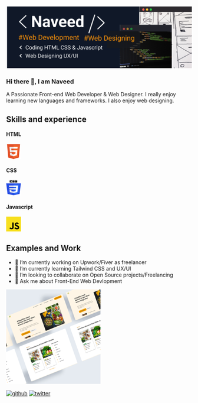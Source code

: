 
![Front-End Web Develope & Web Designer](https://github.com/Naveed89-tech/Naveed89-tech/blob/main/Component%201.png)
### Hi there 👋, I am  Naveed
A Passionate Front-end Web Developer & Web Designer. I really enjoy learning new languages and frameworks. I also enjoy web designing.

## Skills and experience
#### HTML
![HTML](https://github.com/Naveed89-tech/Naveed89-tech/blob/main/html%201.png)
#### CSS  
![CSS](https://github.com/Naveed89-tech/Naveed89-tech/blob/main/css%201.png)
#### Javascript 
![CSS](https://github.com/Naveed89-tech/Naveed89-tech/blob/main/javascript%201.png)

## Examples and Work


- 🔭 I’m currently working on Upwork/Fiver as freelancer 
- 🌱 I’m currently learning Tailwind CSS and UX/UI 
- 👯 I’m looking to collaborate on Open Source projects/Freelancing 
- 💬 Ask me about Front-End Web Devlopment 
<img src='https://github.com/Naveed89-tech/Naveed89-tech/blob/main/Frame%202.jpg' alt='work example' width='256'/>

[<img src='https://cdn.jsdelivr.net/npm/simple-icons@3.0.1/icons/github.svg' alt='github' height='40'>](https://github.com/https://github.com/Naveed89-tech)  [<img src='https://cdn.jsdelivr.net/npm/simple-icons@3.0.1/icons/twitter.svg' alt='twitter' height='40'>](https://twitter.com/https://twitter.com/Naveed_Tech_T)  


